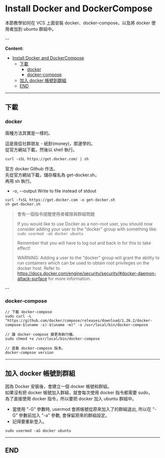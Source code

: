 # Install Docker and DockerCompose

本節教學如何在 VCS 上面安裝 docker、docker-compose，以及將 docker 使用者加到 ubuntu 群組中。

--

**Content:**

<!-- TOC -->

- [Install Docker and DockerCompose](#install-docker-and-dockercompose)
  - [下載](#下載)
    - [docker](#docker)
    - [docker-compose](#docker-compose)
  - [加入 docker 帳號到群組](#加入-docker-帳號到群組)
  - [END](#end)

<!-- /TOC -->

---

## 下載

### docker

兩種方法其實是一樣的。

這是我從社群朋友 - 紙鈔(money)，那邊學的。  
從官方網站下載，然後以 shell 執行。

```{bash}
curl -sSL https://get.docker.com/ | sh
```

官方 docker Github 作法，  
先從官方網站下載，儲存檔名為 get-docker.sh，  
再用 sh 執行。

- -o, --output <file> Write to file instead of stdout

```{bash}
curl -fsSL https://get.docker.com -o get-docker.sh
sh get-docker.sh
```

> 會有一個指令提醒使用者權限與群組問題
>
> If you would like to use Docker as a non-root user, you should now consider adding your user to the "docker" group with something like: `sudo usermod -aG docker ubuntu`
>
> Remember that you will have to log out and back in for this to take effect!
>
> WARNING: Adding a user to the "docker" group will grant the ability to run containers which can be used to obtain root privileges on the docker host. Refer to https://docs.docker.com/engine/security/security/#docker-daemon-attack-surface for more information.

--

### docker-compose

```{bash}
// 下載 docker-compose
sudo curl -L "https://github.com/docker/compose/releases/download/1.26.2/docker-compose-$(uname -s)-$(uname -m)" -o /usr/local/bin/docker-compose

// 讓 docker-compose 變更為執行檔。
sudo chmod +x /usr/local/bin/docker-compose

// 查看 docker-compose 版本。
docker-compose version
```

---

## 加入 docker 帳號到群組

因為 Docker 安裝後，會建立一個 docker 帳號和群組。  <br>
如果沒有把 docker 帳號加入群組，就會每次使用 docker 指令都需要 sudo，  <br>
為了直接使用 docker 指令，所以要把 docker 加入 ubuntu 群組中。

- 當使用 "-G" 參數時, usermod 會將帳號從原來加入了的群組退出, 所以在 "-G" 參數前加入 "-a" 參數, 會保留原來的群組設定。
- 記得要重新登入。

```{bash}
sudo usermod -aG docker ubuntu
```

---

## END
